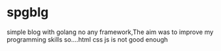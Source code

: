 # spgblg
simple blog with golang no any framework,The aim was to improve my programming skills
so....html css js is not good enough